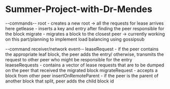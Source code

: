 # Summer-Project-with-Dr-Mendes

--commands--
root - creates a new root -> all the requests for lease arrives here
getlease - inserts a key and entry after finding the peer responsible for the block
migrate - migrates a block to the closest peer -> currently working on this part/planning to implement load balancing using gossipsub


--command receiver/network event--
leaseRequest - if the peer contains the appropriate leaf block, the peer adds the entry/ otherwise, transmits the request to other peer who 
might be responsible for the entry
leaeseRequests - contains a vector of lease requests that are to be dumped on the peer that received the migrated block
migrateRequest - accepts a block from other peer
insertOnRemoteParent - if the peer is the parent of another block that split, peer adds the child block id


